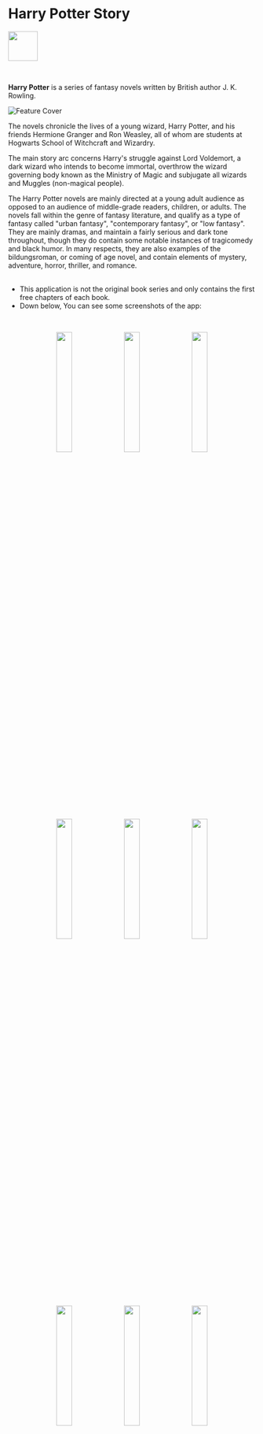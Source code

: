 # Harry Potter Story
[<img src="https://www.mediafire.com/convkey/d9b8/fsxygf0h3529aprzg.jpg" height="60" align="middle" />](https://drive.google.com/drive/folders/1Qk2jaL_N4as8_6y4FtWzkN3kRHmDNBV2?usp=sharing)

</br>

**Harry Potter** is a series of fantasy novels written by British author J. K. Rowling.
</br>

![Feature Cover](https://download939.mediafire.com/kssznthn26yg/rhu2yeuzwvyg8gg/00+Feature+Cover.jpg)
</br>

The novels chronicle the lives of a young wizard, Harry Potter, and his friends Hermione Granger and Ron Weasley, all of whom are students at Hogwarts School of Witchcraft and Wizardry.

The main story arc concerns Harry's struggle against Lord Voldemort, a dark wizard who intends to become immortal, overthrow the wizard governing body known as the Ministry of Magic and subjugate all wizards and Muggles (non-magical people).

The Harry Potter novels are mainly directed at a young adult audience as opposed to an audience of middle-grade readers, children, or adults. The novels fall within the genre of fantasy literature, and qualify as a type of fantasy called "urban fantasy", "contemporary fantasy", or "low fantasy". They are mainly dramas, and maintain a fairly serious and dark tone throughout, though they do contain some notable instances of tragicomedy and black humor. In many respects, they are also examples of the bildungsroman, or coming of age novel, and contain elements of mystery, adventure, horror, thriller, and romance.
</br>
</br>

* This application is not the original book series and only contains the first free chapters of each book.
* Down below, You can see some screenshots of the app:
</br>
<p align="middle">
  <img src="https://download1509.mediafire.com/gg6z71gordbg/izvid37scp6f73v/00.png" width="25%"/>
  &nbsp;
  <img src="https://download1478.mediafire.com/ksn27xedzocg/thafq9y774zh0dp/01.png" width="25%"/>
  &nbsp;
  <img src="https://download1593.mediafire.com/hznicwm0kyyg/6hpj8vw1g7mc553/02.png" width="25%"/>
</p>
<p align="middle">
  <img src="https://download1080.mediafire.com/8o5neevn8mwg/61r5zzq4b57wjqh/03.png" width="25%"/>
  &nbsp;
  <img src="https://download847.mediafire.com/6pz29c970yxg/3z8978o3ep3c4ij/04.png" width="25%"/>
  &nbsp;
  <img src="https://download1645.mediafire.com/ujyo47t7srpg/i8borvk6z7z4bo8/05.png" width="25%"/>
</p>
<p align="middle">
  <img src="https://download1491.mediafire.com/k09fohky3fwg/nu47rn41fmey5kn/06.png" width="25%"/>
  &nbsp;
  <img src="https://download1589.mediafire.com/a54nk7o1wnlg/zgbqjsgvq0m370i/07.png" width="25%"/>
  &nbsp;
  <img src="https://download1478.mediafire.com/jzw0tn8x3iag/l9sd752vla3cl3c/08.png" width="25%"/>
</p>
